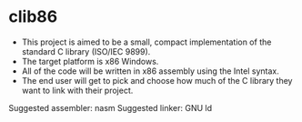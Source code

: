 clib86
======
 - This project is aimed to be a small, compact implementation of the standard C library (ISO/IEC 9899).
 - The target platform is x86 Windows.
 - All of the code will be written in x86 assembly using the Intel syntax.
 - The end user will get to pick and choose how much of the C library they want to link with their project.

Suggested assembler: nasm
Suggested linker: GNU ld
